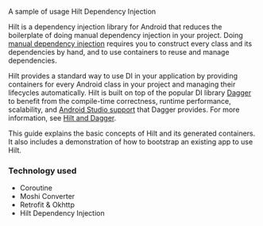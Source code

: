 A sample of usage Hilt Dependency Injection

Hilt is a dependency injection library for Android that reduces the boilerplate of doing manual dependency injection in your project. Doing [manual dependency injection](https://developer.android.com/training/dependency-injection/manual) requires you to construct every class and its dependencies by hand, and to use containers to reuse and manage dependencies.

Hilt provides a standard way to use DI in your application by providing containers for every Android class in your project and managing their lifecycles automatically. Hilt is built on top of the popular DI library [Dagger](https://developer.android.com/training/dependency-injection/dagger-basics) to benefit from the compile-time correctness, runtime performance, scalability, and [Android Studio support](https://medium.com/androiddevelopers/dagger-navigation-support-in-android-studio-49aa5d149ec9) that Dagger provides. For more information, see [Hilt and Dagger](https://developer.android.com/training/dependency-injection/hilt-android#hilt-and-dagger).

This guide explains the basic concepts of Hilt and its generated containers. It also includes a demonstration of how to bootstrap an existing app to use Hilt.

### Technology used
- Coroutine
- Moshi Converter
- Retrofit & Okhttp
- Hilt Dependency Injection
